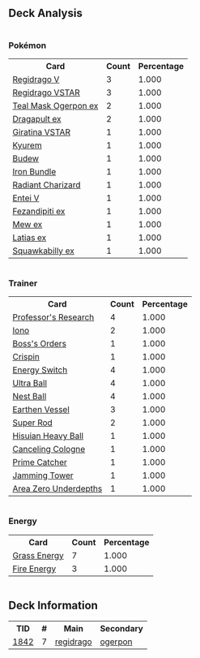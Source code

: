 
## Deck Analysis

<div style="display: flex; flex-wrap: wrap;">
<div style="flex: 1; margin-right: 10px;">
<h3>Pokémon</h3><table><tr><th>Card</th><th>Count</th><th>Percentage</th></tr><tr><td rowspan='1'><a href='https://limitlesstcg.com/cards/SIT/135'>Regidrago V</a></td><td>3</td><td>1.000</td></tr><tr><td rowspan='1'><a href='https://limitlesstcg.com/cards/SIT/136'>Regidrago VSTAR</a></td><td>3</td><td>1.000</td></tr><tr><td rowspan='1'><a href='https://limitlesstcg.com/cards/TWM/25'>Teal Mask Ogerpon ex</a></td><td>2</td><td>1.000</td></tr><tr><td rowspan='1'><a href='https://limitlesstcg.com/cards/TWM/130'>Dragapult ex</a></td><td>2</td><td>1.000</td></tr><tr><td rowspan='1'><a href='https://limitlesstcg.com/cards/LOR/131'>Giratina VSTAR</a></td><td>1</td><td>1.000</td></tr><tr><td rowspan='1'><a href='https://limitlesstcg.com/cards/SFA/47'>Kyurem</a></td><td>1</td><td>1.000</td></tr><tr><td rowspan='1'><a href='https://limitlesstcg.com/cards/PRE/4'>Budew</a></td><td>1</td><td>1.000</td></tr><tr><td rowspan='1'><a href='https://limitlesstcg.com/cards/PAR/56'>Iron Bundle</a></td><td>1</td><td>1.000</td></tr><tr><td rowspan='1'><a href='https://limitlesstcg.com/cards/CRZ/20'>Radiant Charizard</a></td><td>1</td><td>1.000</td></tr><tr><td rowspan='1'><a href='https://limitlesstcg.com/cards/BRS/22'>Entei V</a></td><td>1</td><td>1.000</td></tr><tr><td rowspan='1'><a href='https://limitlesstcg.com/cards/SFA/38'>Fezandipiti ex</a></td><td>1</td><td>1.000</td></tr><tr><td rowspan='1'><a href='https://limitlesstcg.com/cards/MEW/151'>Mew ex</a></td><td>1</td><td>1.000</td></tr><tr><td rowspan='1'><a href='https://limitlesstcg.com/cards/SSP/76'>Latias ex</a></td><td>1</td><td>1.000</td></tr><tr><td rowspan='1'><a href='https://limitlesstcg.com/cards/PAL/169'>Squawkabilly ex</a></td><td>1</td><td>1.000</td></tr></table>
</div><div style='flex: 1; margin-right: 10px;'><h3>Trainer</h3><table><tr><th>Card</th><th>Count</th><th>Percentage</th></tr><tr><td rowspan='1'><a href='https://limitlesstcg.com/cards/SVI/189'>Professor's Research</a></td><td>4</td><td>1.000</td></tr><tr><td rowspan='1'><a href='https://limitlesstcg.com/cards/PAL/185'>Iono</a></td><td>2</td><td>1.000</td></tr><tr><td rowspan='1'><a href='https://limitlesstcg.com/cards/PAL/172'>Boss's Orders</a></td><td>1</td><td>1.000</td></tr><tr><td rowspan='1'><a href='https://limitlesstcg.com/cards/SCR/133'>Crispin</a></td><td>1</td><td>1.000</td></tr><tr><td rowspan='1'><a href='https://limitlesstcg.com/cards/SVI/173'>Energy Switch</a></td><td>4</td><td>1.000</td></tr><tr><td rowspan='1'><a href='https://limitlesstcg.com/cards/SVI/196'>Ultra Ball</a></td><td>4</td><td>1.000</td></tr><tr><td rowspan='1'><a href='https://limitlesstcg.com/cards/SVI/181'>Nest Ball</a></td><td>4</td><td>1.000</td></tr><tr><td rowspan='1'><a href='https://limitlesstcg.com/cards/PAR/163'>Earthen Vessel</a></td><td>3</td><td>1.000</td></tr><tr><td rowspan='1'><a href='https://limitlesstcg.com/cards/PAL/188'>Super Rod</a></td><td>2</td><td>1.000</td></tr><tr><td rowspan='1'><a href='https://limitlesstcg.com/cards/ASR/146'>Hisuian Heavy Ball</a></td><td>1</td><td>1.000</td></tr><tr><td rowspan='1'><a href='https://limitlesstcg.com/cards/ASR/136'>Canceling Cologne</a></td><td>1</td><td>1.000</td></tr><tr><td rowspan='1'><a href='https://limitlesstcg.com/cards/TEF/157'>Prime Catcher</a></td><td>1</td><td>1.000</td></tr><tr><td rowspan='1'><a href='https://limitlesstcg.com/cards/TWM/153'>Jamming Tower</a></td><td>1</td><td>1.000</td></tr><tr><td rowspan='1'><a href='https://limitlesstcg.com/cards/SCR/131'>Area Zero Underdepths</a></td><td>1</td><td>1.000</td></tr></table>
</div><div style='flex: 1; margin-right: 10px;'><h3>Energy</h3><table><tr><th>Card</th><th>Count</th><th>Percentage</th></tr><tr><td rowspan='1'><a href='https://limitlesstcg.com/cards/SVE/9'>Grass Energy</a></td><td>7</td><td>1.000</td></tr><tr><td rowspan='1'><a href='https://limitlesstcg.com/cards/SVE/10'>Fire Energy</a></td><td>3</td><td>1.000</td></tr></table>
</div></div>

## Deck Information

<table>
<tr><th>TID</th><th>#</th><th>Main</th><th>Secondary</th></tr>
<tr><td><a href='https://limitlesstcg.com/tournaments/jp/1842'>1842</a></td><td>7</td><td><a href='https://limitlesstcg.com/decks/list/jp/27381'>regidrago</a></td><td><a href='https://limitlesstcg.com/decks/list/jp/27381'>ogerpon</a></td></tr></table>